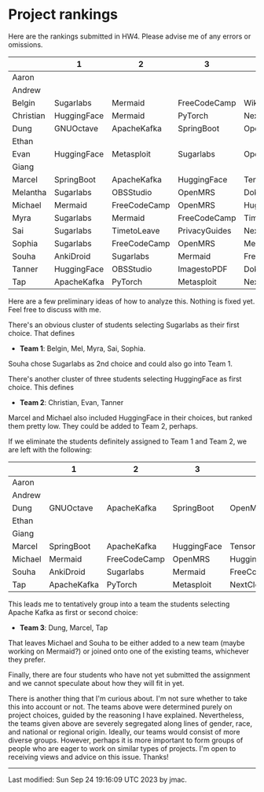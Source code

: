 # Project rankings

Here are the rankings submitted in HW4. Please advise me of any errors or omissions.

|   | 1 | 2 | 3 | 4 | 5 | 
|---|---|---|---|---|---|
|Aaron| | | | | |
|Andrew| | | | | |
|Belgin| Sugarlabs| Mermaid| FreeCodeCamp| WikimediaCommonsApp| AnkiDroid|
|Christian| HuggingFace| Mermaid| PyTorch| NextCloud| ApacheKafka|
|Dung| GNUOctave| ApacheKafka| SpringBoot| OpenMRS| PyTorch|
|Ethan| | | | | |
|Evan| HuggingFace| Metasploit| Sugarlabs| OpenEnergyDashboard| SpringBoot|
|Giang| | | | | |
|Marcel| SpringBoot| ApacheKafka| HuggingFace| TensorFlow| PyTorch|
|Melantha| Sugarlabs| OBSStudio| OpenMRS| DokuWiki| FreeCodeCamp|
|Michael| Mermaid| FreeCodeCamp| OpenMRS| HuggingFace| PrivacyGuides|
|Myra| Sugarlabs| Mermaid| FreeCodeCamp| TimetoLeave| AnkiDroid|
|Sai| Sugarlabs| TimetoLeave| PrivacyGuides| NextCloud| Mermaid|
|Sophia| Sugarlabs| FreeCodeCamp| OpenMRS| Mermaid| PyTorch|
|Souha| AnkiDroid| Sugarlabs| Mermaid| FreeCodeCamp| TimetoLeave|
|Tanner| HuggingFace| OBSStudio| ImagestoPDF| DokuWiki| WikimediaCommonsApp|
|Tap| ApacheKafka| PyTorch| Metasploit| NextCloud| OpenBSD|


Here are a few preliminary ideas of how to analyze this. Nothing is
fixed yet. Feel free to discuss with me.

There's an obvious cluster of students selecting Sugarlabs as their first choice. That defines
* **Team 1**: Belgin, Mel, Myra, Sai, Sophia.

Souha chose Sugarlabs as 2nd choice and could also go into Team 1.

There's another cluster of three students selecting HuggingFace as
first choice. This defines
* **Team 2**: Christian, Evan, Tanner

Marcel and Michael also included HuggingFace in their choices, but
ranked them pretty low. They could be added to Team 2, perhaps.

If we eliminate the students definitely assigned to Team 1 and Team 2, we are left with the following:


|   | 1 | 2 | 3 | 4 | 5 | 
|---|---|---|---|---|---|
|Aaron| | | | | |
|Andrew| | | | | |
|Dung| GNUOctave| ApacheKafka| SpringBoot| OpenMRS| PyTorch|
|Ethan| | | | | |
|Giang| | | | | |
|Marcel| SpringBoot| ApacheKafka| HuggingFace| TensorFlow| PyTorch|
|Michael| Mermaid| FreeCodeCamp| OpenMRS| HuggingFace| PrivacyGuides|
|Souha| AnkiDroid| Sugarlabs| Mermaid| FreeCodeCamp| TimetoLeave|
|Tap| ApacheKafka| PyTorch| Metasploit| NextCloud| OpenBSD|


This leads me to tentatively group into a team the students selecting
Apache Kafka as first or second choice:
* **Team 3**: Dung, Marcel, Tap

That leaves Michael and Souha to be either added to a new team (maybe
working on Mermaid?) or joined onto one of the existing teams,
whichever they prefer.

Finally, there are four students who have not yet submitted the assignment
and we cannot speculate about how they will fit in yet.

There is another thing that I'm curious about. I'm not sure whether to
take this into account or not. The teams above were determined purely
on project choices, guided by the reasoning I have
explained. Nevertheless, the teams given above are severely segregated
along lines of gender, race, and national or regional origin. Ideally,
our teams would consist of more diverse groups. However, perhaps it is
more important to form groups of people who are eager to work on
similar types of projects. I'm open to receiving views and advice on
this issue. Thanks!



----
Last modified: Sun Sep 24 19:16:09 UTC 2023 by jmac.
